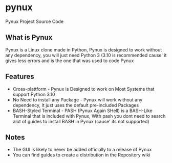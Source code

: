 # pynux
Pynux Project Source Code
## What is Pynux
Pynux is a Linux clone made in Python, Pynux is designed to work without any dependency, you will just need Python 3 (3.10 is recommended cause' it gives less errors and is the one that was used to code Pynux
## Features
- Cross-plattform - Pynux is Designed to work on Most Systems that support Python 3.10
- No Need to install any Package - Pynux will work without any dependency, It just uses the default pre-included Packages
- BASH-Styled Terminal - PASH (Pynux Again SHell) is a BASH-Like Terminal that is included with Pynux, With pash you dont need to search alot of guides to install BASH in Pynux (cause' its not supported)
## Notes
- The GUI is likely to never be added officially to a release of Pynux
- You can find guides to create a distribution in the Repository wiki
